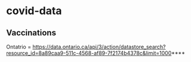 # covid-data
## Vaccinations
Ontatrio = https://data.ontario.ca/api/3/action/datastore_search?resource_id=8a89caa9-511c-4568-af89-7f2174b4378c&limit=1000****
